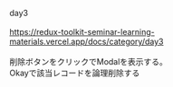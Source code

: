 day3<br>
<br>
https://redux-toolkit-seminar-learning-materials.vercel.app/docs/category/day3<br>
<br>
削除ボタンをクリックでModalを表示する。<br>
Okayで該当レコードを論理削除する
